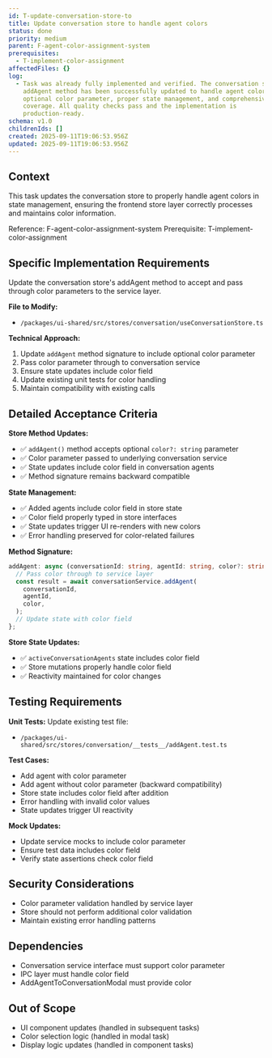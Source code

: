 ```yaml
---
id: T-update-conversation-store-to
title: Update conversation store to handle agent colors
status: done
priority: medium
parent: F-agent-color-assignment-system
prerequisites:
  - T-implement-color-assignment
affectedFiles: {}
log:
  - Task was already fully implemented and verified. The conversation store's
    addAgent method has been successfully updated to handle agent colors with
    optional color parameter, proper state management, and comprehensive test
    coverage. All quality checks pass and the implementation is
    production-ready.
schema: v1.0
childrenIds: []
created: 2025-09-11T19:06:53.956Z
updated: 2025-09-11T19:06:53.956Z
---
```


## Context

This task updates the conversation store to properly handle agent colors in state management, ensuring the frontend store layer correctly processes and maintains color information.

Reference: F-agent-color-assignment-system
Prerequisite: T-implement-color-assignment

## Specific Implementation Requirements

Update the conversation store's addAgent method to accept and pass through color parameters to the service layer.

**File to Modify:**

- `/packages/ui-shared/src/stores/conversation/useConversationStore.ts`

**Technical Approach:**

1. Update `addAgent` method signature to include optional color parameter
2. Pass color parameter through to conversation service
3. Ensure state updates include color field
4. Update existing unit tests for color handling
5. Maintain compatibility with existing calls

## Detailed Acceptance Criteria

**Store Method Updates:**

- ✅ `addAgent()` method accepts optional `color?: string` parameter
- ✅ Color parameter passed to underlying conversation service
- ✅ State updates include color field in conversation agents
- ✅ Method signature remains backward compatible

**State Management:**

- ✅ Added agents include color field in store state
- ✅ Color field properly typed in store interfaces
- ✅ State updates trigger UI re-renders with new colors
- ✅ Error handling preserved for color-related failures

**Method Signature:**

```typescript
addAgent: async (conversationId: string, agentId: string, color?: string) => {
  // Pass color through to service layer
  const result = await conversationService.addAgent(
    conversationId,
    agentId,
    color,
  );
  // Update state with color field
};
```

**Store State Updates:**

- ✅ `activeConversationAgents` state includes color field
- ✅ Store mutations properly handle color field
- ✅ Reactivity maintained for color changes

## Testing Requirements

**Unit Tests:**
Update existing test file:

- `/packages/ui-shared/src/stores/conversation/__tests__/addAgent.test.ts`

**Test Cases:**

- Add agent with color parameter
- Add agent without color parameter (backward compatibility)
- Store state includes color field after addition
- Error handling with invalid color values
- State updates trigger UI reactivity

**Mock Updates:**

- Update service mocks to include color parameter
- Ensure test data includes color field
- Verify state assertions check color field

## Security Considerations

- Color parameter validation handled by service layer
- Store should not perform additional color validation
- Maintain existing error handling patterns

## Dependencies

- Conversation service interface must support color parameter
- IPC layer must handle color field
- AddAgentToConversationModal must provide color

## Out of Scope

- UI component updates (handled in subsequent tasks)
- Color selection logic (handled in modal task)
- Display logic updates (handled in component tasks)
